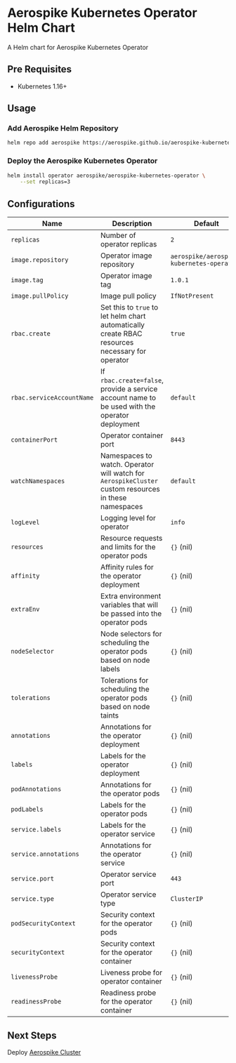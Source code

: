 # Aerospike Kubernetes Operator Helm Chart

A Helm chart for Aerospike Kubernetes Operator

## Pre Requisites

- Kubernetes 1.16+

## Usage

### Add Aerospike Helm Repository

```sh
helm repo add aerospike https://aerospike.github.io/aerospike-kubernetes-operator
```

### Deploy the Aerospike Kubernetes Operator

```sh
helm install operator aerospike/aerospike-kubernetes-operator \
    --set replicas=3
```

## Configurations

| Name       | Description | Default   |
| ---------- | ----------- | --------- |
| `replicas` | Number of operator replicas | `2` |
| `image.repository` | Operator image repository | `aerospike/aerospike-kubernetes-operator` |
| `image.tag` | Operator image tag | `1.0.1` |
| `image.pullPolicy` | Image pull policy | `IfNotPresent` |
| `rbac.create` | Set this to `true` to let helm chart automatically create RBAC resources necessary for operator | `true` |
| `rbac.serviceAccountName` | If `rbac.create=false`, provide a service account name to be used with the operator deployment | `default` |
| `containerPort` | Operator container port | `8443` |
| `watchNamespaces` | Namespaces to watch. Operator will watch for `AerospikeCluster` custom resources in these namespaces | `default` |
| `logLevel` | Logging level for operator | `info` |
| `resources` | Resource requests and limits for the operator pods | `{}` (nil) |
| `affinity` | Affinity rules for the operator deployment | `{}` (nil) |
| `extraEnv` | Extra environment variables that will be passed into the operator pods | `{}` (nil) |
| `nodeSelector` | Node selectors for scheduling the operator pods based on node labels | `{}` (nil) |
| `tolerations` | Tolerations for scheduling the operator pods based on node taints | `{}` (nil) |
| `annotations` | Annotations for the operator deployment | `{}` (nil) |
| `labels` | Labels for the operator deployment | `{}` (nil) |
| `podAnnotations` | Annotations for the operator pods | `{}` (nil) |
| `podLabels` | Labels for the operator pods | `{}` (nil) |
| `service.labels` | Labels for the operator service | `{}` (nil) |
| `service.annotations` | Annotations for the operator service | `{}` (nil) |
| `service.port` | Operator service port | `443` |
| `service.type` | Operator service type | `ClusterIP` |
| `podSecurityContext` | Security context for the operator pods | `{}` (nil) |
| `securityContext` | Security context for the operator container | `{}` (nil) |
| `livenessProbe` | Liveness probe for operator container | `{}` (nil) |
| `readinessProbe` | Readiness probe for the operator container | `{}` (nil) |

## Next Steps

Deploy [Aerospike Cluster](https://artifacthub.io/packages/helm/aerospike/aerospike-cluster)
